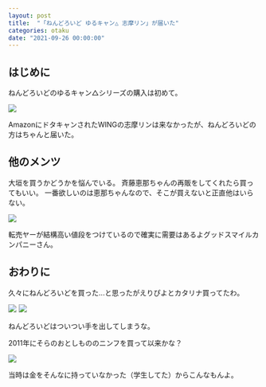 ```yaml
---
layout: post
title:  "「ねんどろいど ゆるキャン△ 志摩リン」が届いた"
categories: otaku
date: "2021-09-26 00:00:00"
---
```


## はじめに

ねんどろいどのゆるキャン△シリーズの購入は初めて。

<a href="https://www.amazon.co.jp/gp/product/B07HC2LY4Y?ie=UTF8&psc=1&linkCode=li3&tag=infirmaria112-22&linkId=803acf9fbe33675f5e6d2d40dac5ac09&language=ja_JP&ref_=as_li_ss_il" target="_blank"><img border="0" src="//ws-fe.amazon-adsystem.com/widgets/q?_encoding=UTF8&ASIN=B07HC2LY4Y&Format=_SL250_&ID=AsinImage&MarketPlace=JP&ServiceVersion=20070822&WS=1&tag=infirmaria112-22&language=ja_JP" ></a><img src="https://ir-jp.amazon-adsystem.com/e/ir?t=infirmaria112-22&language=ja_JP&l=li3&o=9&a=B07HC2LY4Y" width="1" height="1" border="0" alt="" style="border:none !important; margin:0px !important;" />

AmazonにドタキャンされたWINGの志摩リンは来なかったが、ねんどろいどの方はちゃんと届いた。

## 他のメンツ

大垣を買うかどうかを悩んでいる。
斉藤恵那ちゃんの再販をしてくれたら買ってもいい。
一番欲しいのは恵那ちゃんなので、そこが買えないと正直他はいらない。

<a href="https://www.amazon.co.jp/Max-Factory-%E3%81%AD%E3%82%93%E3%81%A9%E3%82%8D%E3%81%84%E3%81%A9-%E3%82%86%E3%82%8B%E3%82%AD%E3%83%A3%E3%83%B3%E2%96%B3-%E5%A1%97%E8%A3%85%E6%B8%88%E3%81%BF%E5%8F%AF%E5%8B%95%E3%83%95%E3%82%A3%E3%82%AE%E3%83%A5%E3%82%A2/dp/B089NS8J8Y?__mk_ja_JP=%E3%82%AB%E3%82%BF%E3%82%AB%E3%83%8A&dchild=1&keywords=%E6%96%89%E8%97%A4%E6%81%B5%E9%82%A3+%E3%81%AD%E3%82%93%E3%81%A9%E3%82%8D%E3%81%84%E3%81%A9&qid=1632493174&s=hobby&sr=1-1&linkCode=li3&tag=infirmaria112-22&linkId=c3f284c9b9bb2ae85cecc90317d391bb&language=ja_JP&ref_=as_li_ss_il" target="_blank"><img border="0" src="//ws-fe.amazon-adsystem.com/widgets/q?_encoding=UTF8&ASIN=B089NS8J8Y&Format=_SL250_&ID=AsinImage&MarketPlace=JP&ServiceVersion=20070822&WS=1&tag=infirmaria112-22&language=ja_JP" ></a><img src="https://ir-jp.amazon-adsystem.com/e/ir?t=infirmaria112-22&language=ja_JP&l=li3&o=9&a=B089NS8J8Y" width="1" height="1" border="0" alt="" style="border:none !important; margin:0px !important;" />

転売ヤーが結構高い値段をつけているので確実に需要はあるよグッドスマイルカンパニーさん。

## おわりに

久々にねんどろいどを買った...と思ったがえりぴよとカタリナ買ってたわ。

<a href="https://www.amazon.co.jp/%E3%81%AD%E3%82%93%E3%81%A9%E3%82%8D%E3%81%84%E3%81%A9-%E6%8E%A8%E3%81%97%E3%81%8C%E6%AD%A6%E9%81%93%E9%A4%A8%E3%81%84%E3%81%A3%E3%81%A6%E3%81%8F%E3%82%8C%E3%81%9F%E3%82%89%E6%AD%BB%E3%81%AC-%E3%81%88%E3%82%8A%E3%81%B4%E3%82%88-%E3%83%8E%E3%83%B3%E3%82%B9%E3%82%B1%E3%83%BC%E3%83%AB-%E5%A1%97%E8%A3%85%E6%B8%88%E3%81%BF%E5%8F%AF%E5%8B%95%E3%83%95%E3%82%A3%E3%82%AE%E3%83%A5%E3%82%A2/dp/B086KDSR6P?__mk_ja_JP=%E3%82%AB%E3%82%BF%E3%82%AB%E3%83%8A&crid=AW4GE2QHRQ25&dchild=1&keywords=%E3%81%88%E3%82%8A%E3%81%B4%E3%82%88+%E3%81%AD%E3%82%93%E3%81%A9%E3%82%8D%E3%81%84%E3%81%A9&qid=1632492528&sprefix=%E3%81%88%E3%82%8A%E3%81%B4%E3%82%88+%2Chobby%2C335&sr=8-1&linkCode=li3&tag=infirmaria112-22&linkId=5c8dea21bb225231b1a81e923ddaf075&language=ja_JP&ref_=as_li_ss_il" target="_blank"><img border="0" src="//ws-fe.amazon-adsystem.com/widgets/q?_encoding=UTF8&ASIN=B086KDSR6P&Format=_SL250_&ID=AsinImage&MarketPlace=JP&ServiceVersion=20070822&WS=1&tag=infirmaria112-22&language=ja_JP" ></a><img src="https://ir-jp.amazon-adsystem.com/e/ir?t=infirmaria112-22&language=ja_JP&l=li3&o=9&a=B086KDSR6P" width="1" height="1" border="0" alt="" style="border:none !important; margin:0px !important;" />
<a href="https://www.amazon.co.jp/%E3%81%AD%E3%82%93%E3%81%A9%E3%82%8D%E3%81%84%E3%81%A9-%E4%B9%99%E5%A5%B3%E3%82%B2%E3%83%BC%E3%83%A0%E3%81%AE%E7%A0%B4%E6%BB%85%E3%83%95%E3%83%A9%E3%82%B0%E3%81%97%E3%81%8B%E3%81%AA%E3%81%84%E6%82%AA%E5%BD%B9%E4%BB%A4%E5%AC%A2%E3%81%AB%E8%BB%A2%E7%94%9F%E3%81%97%E3%81%A6%E3%81%97%E3%81%BE%E3%81%A3%E3%81%9F%E3%83%BB%E3%83%BB%E3%83%BB-%E3%82%AB%E3%82%BF%E3%83%AA%E3%83%8A%E3%83%BB%E3%82%AF%E3%83%A9%E3%82%A8%E3%82%B9-%E3%83%8E%E3%83%B3%E3%82%B9%E3%82%B1%E3%83%BC%E3%83%AB-%E5%A1%97%E8%A3%85%E6%B8%88%E3%81%BF%E5%8F%AF%E5%8B%95%E3%83%95%E3%82%A3%E3%82%AE%E3%83%A5%E3%82%A2/dp/B08BZJ4L49?__mk_ja_JP=%E3%82%AB%E3%82%BF%E3%82%AB%E3%83%8A&dchild=1&keywords=%E3%81%AF%E3%82%81%E3%81%B5%E3%82%89+%E3%81%AD%E3%82%93%E3%81%A9%E3%82%8D%E3%81%84%E3%81%A9&qid=1632492623&sr=8-1&linkCode=li3&tag=infirmaria112-22&linkId=433f88bc982259e28eaaf20e489a776f&language=ja_JP&ref_=as_li_ss_il" target="_blank"><img border="0" src="//ws-fe.amazon-adsystem.com/widgets/q?_encoding=UTF8&ASIN=B08BZJ4L49&Format=_SL250_&ID=AsinImage&MarketPlace=JP&ServiceVersion=20070822&WS=1&tag=infirmaria112-22&language=ja_JP" ></a><img src="https://ir-jp.amazon-adsystem.com/e/ir?t=infirmaria112-22&language=ja_JP&l=li3&o=9&a=B08BZJ4L49" width="1" height="1" border="0" alt="" style="border:none !important; margin:0px !important;" />

ねんどろいどはついつい手を出してしまうな。

2011年にそらのおとしもののニンフを買って以来かな？

<a href="https://www.amazon.co.jp/%E3%81%9D%E3%82%89%E3%81%AE%E3%81%8A%E3%81%A8%E3%81%97%E3%82%82%E3%81%AEf-%E3%81%AD%E3%82%93%E3%81%A9%E3%82%8D%E3%81%84%E3%81%A9-%E3%83%8B%E3%83%B3%E3%83%95-%E3%83%8E%E3%83%B3%E3%82%B9%E3%82%B1%E3%83%BC%E3%83%AB-PVC%E5%A1%97%E8%A3%85%E6%B8%88%E3%81%BF%E5%8F%AF%E5%8B%95%E3%83%95%E3%82%A3%E3%82%AE%E3%83%A5%E3%82%A2/dp/B0056XJBA6?__mk_ja_JP=%E3%82%AB%E3%82%BF%E3%82%AB%E3%83%8A&dchild=1&keywords=%E3%81%9D%E3%82%89%E3%81%AE%E3%81%8A%E3%81%A8%E3%81%97%E3%82%82%E3%81%AE+%E3%81%AD%E3%82%93%E3%81%A9%E3%82%8D%E3%81%84%E3%81%A9&qid=1632493251&s=hobby&sr=1-2&linkCode=li3&tag=infirmaria112-22&linkId=ff3873dc5d71f0638345ada495e942a9&language=ja_JP&ref_=as_li_ss_il" target="_blank"><img border="0" src="//ws-fe.amazon-adsystem.com/widgets/q?_encoding=UTF8&ASIN=B0056XJBA6&Format=_SL250_&ID=AsinImage&MarketPlace=JP&ServiceVersion=20070822&WS=1&tag=infirmaria112-22&language=ja_JP" ></a><img src="https://ir-jp.amazon-adsystem.com/e/ir?t=infirmaria112-22&language=ja_JP&l=li3&o=9&a=B0056XJBA6" width="1" height="1" border="0" alt="" style="border:none !important; margin:0px !important;" />

当時は金をそんなに持っていなかった（学生してた）からこんなもんよ。

